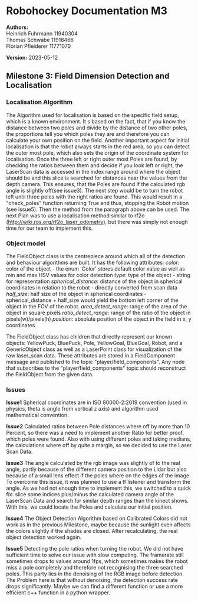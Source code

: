 # Robohockey Documentation M3
**Authors:**</br>
Heinrich Fuhrmann 11940304 </br>
Thomas Schwabe 11918466</br>
Florian Pfleiderer 11771070</br>

**Version:** 
2023-05-12

## Milestone 3: Field Dimension Detection and Localisation
### Localisation Algorithm
The Algorithm used for localisation is based on the specific field setup, which is a known environment.
It s based on the fact, that if you know the distance between two poles and divide by the distance of two other poles, the proportions tell you
which poles they are and therefore you can calculate your own position on the field.
Another important aspect for initial localisation is that the robot always starts in the red area, so you can detect the outer most pole, which also sets the origin of the coordinate system for localisation.
Once the three left or right outer most Poles are found, by checking the ratios between them and decide if you look left or right, the LaserScan data is accessed in the index range around where the object should be and this slice is searched for distances near the values from the depth camera. This ensures, that the Poles are found if the calculated rgb angle is slightly off(see issue3).
The next step would be to turn the robot left until three poles with the right ratios are found. This would result in a "check_poles" function returning True and thus, stopping the Robot motion (see issue5). Then the method from the paragraph above can be used.
The next Plan was to use a localisation method similar to rf2o (http://wiki.ros.org/rf2o_laser_odometry), but there was simply not enough time for our team to implement this.


### Object model
The FieldObject class is the centrepiece around which all of the detection and behaviour algorithms are built.
It has the following attributes:
        *color*: color of the object - the enum 'Color' stores default color value as well as min and max HSV values for color detection
        *type*: type of the object - string for representation
        *spherical_distance*: distance of the object in spherical coordinates in relation to the robot - directly converted from scan data
        *half_size*: half size of the object in spherical coordinates - spherical_distance + half_size would yield the bottom left 
            corner of the object in the FOV of the robot.
        *area_detect_range*: range of the area of the object in square pixels
        *ratio_detect_range*: range of the ratio of the object in pixels(w)/pixels(h)
        *position*: absolute position of the object in the field in x, y coordinates 

The FieldObject class has children that directly represent our known objects: YellowPuck, BluePuck, Pole, YellowGoal, BlueGoal, Robot, and a GenericObject class as well as a LaserPoint class for visualization of the raw laser_scan data. 
These attributes are stored in a FieldComponent message and published to the topic "player/field_components".
Any node that subscribes to the "player/field_components" topic should reconstruct the FieldObject from the given data.

### Issues 
**Issue1**
Spherical coordinates are in ISO 80000-2:2019 convention (used in physics, theta is angle from vertical z axis) and algorithm used mathematical convention.

**Issue2**
Calculated ratios between Pole distances where off by more than 10 Percent, so there was a need to implement another Ratio for better proof, which poles were found. Also with using different poles and taking medians, the calculations where off by quite a margin, so we decided to use the Laser Scan Data. 

**Issue3**
The angle calculated by the rgb image was slightly of to the real angle, partly because of the different camera position to the Lidar but also because of a small lens effect if the poles where on the edges of the image. To overcome this issue, it was planned to use a tf listener and transform the angle. As we had not enough time to implement this, we switched to a quick fix: slice some indices plus/minus the calculated camera angle of the LaserScan Data and search for similar depth ranges than the kinect shows. With this, we could locate the Poles and calculate our initial position.

**Issue4**
The Object Detection Algorithm based on Calibrated Colors did not work as in the previous Milestone, maybe because the sunlight even affects the colors slightly if the shades are closed. After recalculating, the real object detection worked again.

**Issue5**
Detecting the pole ratios when turning the robot. We did not have sufficient time to solve our issue with slow computing. The framerate still sometimes drops to values around 1fps, which sometimes makes the robot miss a pole completely and therefore not recognising the three searched poles. This party lies in the denoising of the RGB image before detection. The Problem here is that without denoising, the detection success rate drops significantly. Maybe we can find a different function or use a more efficient c++ function in a python wrapper.

<!-- ### Contributions
- Heinrich Fuhrmann
    - vector calculations
    - State Machine implementation
- Thomas Schwabe
    - color calibration
    - implementation 
- Florian Pfleiderer
    - documentation
    - localisation algorithm and implementation -->

